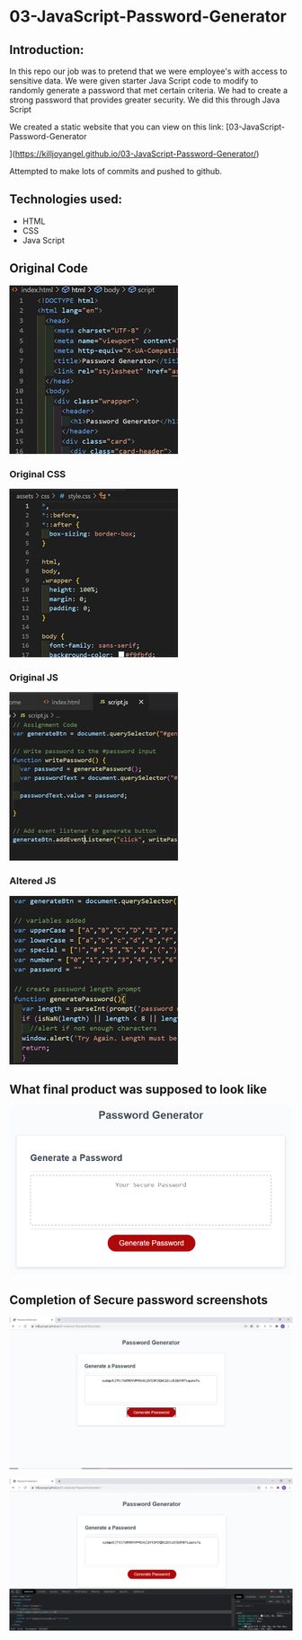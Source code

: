 # 03-JavaScript-Password-Generator

## Introduction:
In this repo our job was to pretend that we were employee's with access to sensitive data. We were given starter Java Script code to modify to randomly generate a password that met certain criteria. We had to create a strong password that provides greater security. We did this through Java Script

We created a static website that you can view on this link: [03-JavaScript-Password-Generator

](https://killjoyangel.github.io/03-JavaScript-Password-Generator/)

Attempted to make lots of commits and pushed to github. 

## Technologies used:
* HTML
* CSS
* Java Script

## Original Code
![screenshot](/assets/images/htmlthumb.jpg)

### Original CSS
![screenshot](/assets/images/CSSthumb.jpg)

### Original JS
![screenshot](/assets/images/JSthumb2.jpg)

### Altered JS
![screenshot](/assets/images/JSthumb.jpg)


## What final product was supposed to look like
![screenshot](/assets/images/03-javascript-homework-demo.png)


## Completion of Secure password screenshots
![screenshot](/assets/images/passwordscreenshot.JPG)

![screenshot](/assets/images/passwordscreenshot1.JPG)

